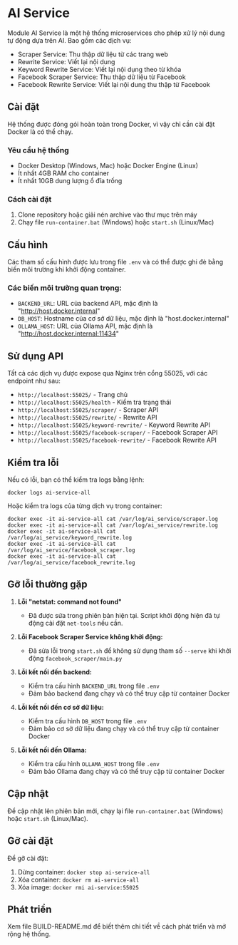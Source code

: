# AI Service

Module AI Service là một hệ thống microservices cho phép xử lý nội dung tự động dựa trên AI. 
Bao gồm các dịch vụ:

- Scraper Service: Thu thập dữ liệu từ các trang web
- Rewrite Service: Viết lại nội dung
- Keyword Rewrite Service: Viết lại nội dụng theo từ khóa
- Facebook Scraper Service: Thu thập dữ liệu từ Facebook
- Facebook Rewrite Service: Viết lại nội dung thu thập từ Facebook

## Cài đặt

Hệ thống được đóng gói hoàn toàn trong Docker, vì vậy chỉ cần cài đặt Docker là có thể chạy.

### Yêu cầu hệ thống

- Docker Desktop (Windows, Mac) hoặc Docker Engine (Linux)
- Ít nhất 4GB RAM cho container
- Ít nhất 10GB dung lượng ổ đĩa trống

### Cách cài đặt

1. Clone repository hoặc giải nén archive vào thư mục trên máy
2. Chạy file `run-container.bat` (Windows) hoặc `start.sh` (Linux/Mac)

## Cấu hình

Các tham số cấu hình được lưu trong file `.env` và có thể được ghi đè bằng biến môi trường khi khởi động container.

### Các biến môi trường quan trọng:

- `BACKEND_URL`: URL của backend API, mặc định là "http://host.docker.internal"
- `DB_HOST`: Hostname của cơ sở dữ liệu, mặc định là "host.docker.internal"
- `OLLAMA_HOST`: URL của Ollama API, mặc định là "http://host.docker.internal:11434"

## Sử dụng API

Tất cả các dịch vụ được expose qua Nginx trên cổng 55025, với các endpoint như sau:

- `http://localhost:55025/` - Trang chủ
- `http://localhost:55025/health` - Kiểm tra trạng thái
- `http://localhost:55025/scraper/` - Scraper API
- `http://localhost:55025/rewrite/` - Rewrite API
- `http://localhost:55025/keyword-rewrite/` - Keyword Rewrite API
- `http://localhost:55025/facebook-scraper/` - Facebook Scraper API
- `http://localhost:55025/facebook-rewrite/` - Facebook Rewrite API

## Kiểm tra lỗi

Nếu có lỗi, bạn có thể kiểm tra logs bằng lệnh:

```
docker logs ai-service-all
```

Hoặc kiểm tra logs của từng dịch vụ trong container:

```
docker exec -it ai-service-all cat /var/log/ai_service/scraper.log
docker exec -it ai-service-all cat /var/log/ai_service/rewrite.log
docker exec -it ai-service-all cat /var/log/ai_service/keyword_rewrite.log
docker exec -it ai-service-all cat /var/log/ai_service/facebook_scraper.log
docker exec -it ai-service-all cat /var/log/ai_service/facebook_rewrite.log
```

## Gỡ lỗi thường gặp

1. **Lỗi "netstat: command not found"**
   - Đã được sửa trong phiên bản hiện tại. Script khởi động hiện đã tự động cài đặt `net-tools` nếu cần.

2. **Lỗi Facebook Scraper Service không khởi động:**
   - Đã sửa lỗi trong `start.sh` để không sử dụng tham số `--serve` khi khởi động `facebook_scraper/main.py`

3. **Lỗi kết nối đến backend:**
   - Kiểm tra cấu hình `BACKEND_URL` trong file `.env` 
   - Đảm bảo backend đang chạy và có thể truy cập từ container Docker

4. **Lỗi kết nối đến cơ sở dữ liệu:**
   - Kiểm tra cấu hình `DB_HOST` trong file `.env`
   - Đảm bảo cơ sở dữ liệu đang chạy và có thể truy cập từ container Docker

5. **Lỗi kết nối đến Ollama:**
   - Kiểm tra cấu hình `OLLAMA_HOST` trong file `.env`
   - Đảm bảo Ollama đang chạy và có thể truy cập từ container Docker

## Cập nhật

Để cập nhật lên phiên bản mới, chạy lại file `run-container.bat` (Windows) hoặc `start.sh` (Linux/Mac).

## Gỡ cài đặt

Để gỡ cài đặt:

1. Dừng container: `docker stop ai-service-all`
2. Xóa container: `docker rm ai-service-all`
3. Xóa image: `docker rmi ai-service:55025`

## Phát triển

Xem file BUILD-README.md để biết thêm chi tiết về cách phát triển và mở rộng hệ thống. 